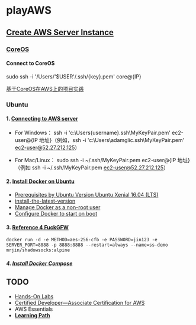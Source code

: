 # playAWS

## [Create AWS Server Instance](https://aws.amazon.com/cn/getting-started/tutorials/launch-a-virtual-machine/)

### [CoreOS](./COREOS.md)
#### Connect to CoreOS
sudo ssh -i '/Users/'$USER'/.ssh/{key}.pem' core@{IP}

[基于CoreOS在AWS上的项目实践](http://www.10tiao.com/html/217/201611/2649692421/1.html)

### Ubuntu
#### 1. [Connecting to AWS server](http://docs.aws.amazon.com/AWSEC2/latest/UserGuide/AccessingInstancesLinux.html) 
- For Windows：
ssh -i 'c:\Users\{username}\.ssh\MyKeyPair.pem' ec2-user@{IP 地址}（例如，ssh -i 'c:\Users\adamglic\.ssh\MyKeyPair.pem' ec2-user@52.27.212.125）

- For Mac/Linux：
sudo ssh -i ~/.ssh/MyKeyPair.pem ec2-user@{IP 地址}（例如 ssh -i ~/.ssh/MyKeyPair.pem ec2-user@52.27.212.125）

#### 2. [Install Docker on Ubuntu](https://docs.docker.com/engine/installation/linux/ubuntulinux/#/install-the-latest-version) 
- [Prerequisites by Ubuntu Version Ubuntu Xenial 16.04 (LTS)](https://docs.docker.com/engine/installation/linux/ubuntulinux/#ubuntu-xenial-1604-lts-wily-1510-trusty-1404-lts)
- [install-the-latest-version](https://docs.docker.com/engine/installation/linux/ubuntulinux/#install-the-latest-version)
- [Manage Docker as a non-root user](https://docs.docker.com/engine/installation/linux/ubuntulinux/#manage-docker-as-a-non-root-user)
- [Configure Docker to start on boot](https://docs.docker.com/engine/installation/linux/ubuntulinux/#configure-docker-to-start-on-boot)

#### 3. [Reference 4 FuckGFW](https://hub.docker.com/r/mrjin/shadowsocks/) 
```
docker run -d -e METHOD=aes-256-cfb -e PASSWORD=jin123 -e SERVER_PORT=8888 -p 8888:8888 --restart=always --name=ss-demo mrjin/shadowsocks:alpine
```

##### 4. [Install Docker Compose](https://docs.docker.com/compose/install/)

## **TODO**
- [Hands-On Labs](https://cloudacademy.com/labs/)
- [Certified Developer—Associate Certification for AWS](https://cloudacademy.com/learning-paths/certified-developer-associate-aws-15/)
- AWS Essentials
- [**Learning Path**](https://cloudacademy.com/learning-paths/)


